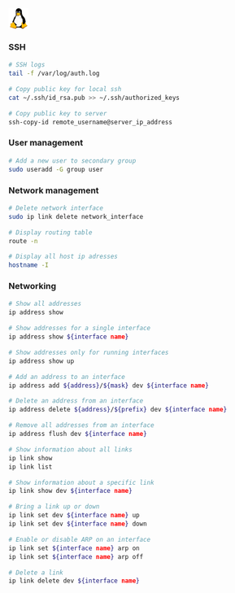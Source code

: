 <img src="static/linux.png" alt="drawing" width="40"/>

### SSH

```bash
# SSH logs
tail -f /var/log/auth.log
```

```bash
# Copy public key for local ssh
cat ~/.ssh/id_rsa.pub >> ~/.ssh/authorized_keys
```


```bash
# Copy public key to server
ssh-copy-id remote_username@server_ip_address
```

### User management

```bash
# Add a new user to secondary group 
sudo useradd -G group user
```

### Network management

```bash
# Delete network interface
sudo ip link delete network_interface
```

```bash
# Display routing table
route -n
```

```bash
# Display all host ip adresses
hostname -I
```

### Networking

```bash
# Show all addresses
ip address show
```

```bash
# Show addresses for a single interface
ip address show ${interface name} 
```

```bash
# Show addresses only for running interfaces
ip address show up
```

```bash
# Add an address to an interface 
ip address add ${address}/${mask} dev ${interface name}
```

```bash
# Delete an address from an interface
ip address delete ${address}/${prefix} dev ${interface name}
```

```bash
# Remove all addresses from an interface
ip address flush dev ${interface name}
```

```bash
# Show information about all links
ip link show
ip link list
```

```bash
# Show information about a specific link
ip link show dev ${interface name}
```

```bash
# Bring a link up or down
ip link set dev ${interface name} up
ip link set dev ${interface name} down
```

```bash
# Enable or disable ARP on an interface
ip link set ${interface name} arp on
ip link set ${interface name} arp off
```

```bash
# Delete a link
ip link delete dev ${interface name}
```
